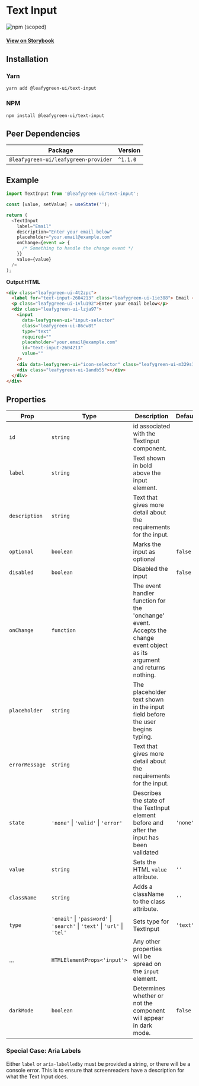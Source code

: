 # Text Input

![npm (scoped)](https://img.shields.io/npm/v/@leafygreen-ui/text-input.svg)

#### [View on Storybook](https://mongodb.github.io/leafygreen-ui/?path=/story/textinput--default)

## Installation

### Yarn

```shell
yarn add @leafygreen-ui/text-input
```

### NPM

```shell
npm install @leafygreen-ui/text-input
```

## Peer Dependencies

| Package                              | Version  |
| ------------------------------------ | -------- |
| `@leafygreen-ui/leafygreen-provider` | `^1.1.0` |

## Example

```js
import TextInput from '@leafygreen-ui/text-input';

const [value, setValue] = useState('');

return (
  <TextInput
    label="Email"
    description="Enter your email below"
    placeholder="your.email@example.com"
    onChange={event => {
      /* Something to handle the change event */
    }}
    value={value}
  />
);
```

**Output HTML**

```html
<div class="leafygreen-ui-4t2zpc">
  <label for="text-input-2604213" class="leafygreen-ui-1ie388"> Email </label>
  <p class="leafygreen-ui-1vlu192">Enter your email below</p>
  <div class="leafygreen-ui-lzja97">
    <input
      data-leafygreen-ui="input-selector"
      class="leafygreen-ui-86cw8t"
      type="text"
      required=""
      placeholder="your.email@example.com"
      id="text-input-2604213"
      value=""
    />
    <div data-leafygreen-ui="icon-selector" class="leafygreen-ui-m329s1"></div>
    <div class="leafygreen-ui-1andb55"></div>
  </div>
</div>
```

## Properties

| Prop           | Type                                                                      | Description                                                                                                               | Default  |
| -------------- | ------------------------------------------------------------------------- | ------------------------------------------------------------------------------------------------------------------------- | -------- |
| `id`           | `string`                                                                  | id associated with the TextInput component.                                                                               |          |
| `label`        | `string`                                                                  | Text shown in bold above the input element.                                                                               |          |
| `description`  | `string`                                                                  | Text that gives more detail about the requirements for the input.                                                         |          |
| `optional`     | `boolean`                                                                 | Marks the input as optional                                                                                               | `false`  |
| `disabled`     | `boolean`                                                                 | Disabled the input                                                                                                        | `false`  |
| `onChange`     | `function`                                                                | The event handler function for the 'onchange' event. Accepts the change event object as its argument and returns nothing. |          |
| `placeholder`  | `string`                                                                  | The placeholder text shown in the input field before the user begins typing.                                              |          |
| `errorMessage` | `string`                                                                  | Text that gives more detail about the requirements for the input.                                                         |          |
| `state`        | `'none'` \| `'valid'` \| `'error'`                                        | Describes the state of the TextInput element before and after the input has been validated                                | `'none'` |
| `value`        | `string`                                                                  | Sets the HTML `value` attribute.                                                                                          | `''`     |
| `className`    | `string`                                                                  | Adds a className to the class attribute.                                                                                  | `''`     |
| `type`         | `'email'` \| `'password'` \| `'search'` \| `'text'` \| `'url'` \| `'tel'` | Sets type for TextInput                                                                                                   | `'text'` |
| ...            | `HTMLElementProps<'input'>`                                               | Any other properties will be spread on the `input` element.                                                               |          |
| `darkMode`     | `boolean`                                                                 | Determines whether or not the component will appear in dark mode.                                                         | `false`  |

### Special Case: Aria Labels

Either `label` or `aria-labelledby` must be provided a string, or there will be a console error. This is to ensure that screenreaders have a description for what the Text Input does.
